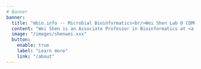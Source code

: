 ```yaml
---
# Banner
banner:
  title: "mbio.info -- Microbial Bioinformatics<br/>Wei Shen Lab @ CQMU"
  content: "Wei Shen is an Associate Professor in Bioinformatics at <a href=\"http://infect-hepatol-cqmu.sahcqmu.com/\" target=\"_blank\" rel=\"noopener\">Institute for Viral Hepatitis</a>, <a href=\"http://www.sahcqmu.com/\" target=\"_blank\" rel=\"noopener\">The Second Affiliated Hospital</a>, <a href=\"https://english.cqmu.edu.cn/\" target=\"_blank\" rel=\"noopener\">Chongqing Medical University</a>. He obtained his Ph.D degree in Microbiology from Third Military Medical University in 2017 (Advisor: Fuquan Hu), MSc in Bioinformatics there in 2013 (Advisor: Yan Li), and BSc in Bioinformatics from Chongqing University of Posts and Telecommunications in 2010. He joined Hong Ren lab at the Institute for Viral Hepatitis to be trained as postdoc in 2020. He visited <a href=\"https://scholar.google.com/citations?user=GrvA1YwAAAAJ&hl=en\" target=\"_blank\" rel=\"noopener\">Zamin Iqbal</a>'s group at EMBL-EBI from October 2023 to September 2024.<br/><br/>His work focuses on algorithm development to better analyze microbial genomic data, such as million-scale prokaryotic genome indexing and alignment (<a href=\"https://bioinf.shenwei.me/LexicMap/\" target=\"_blank\" rel=\"noopener\">LexicMap</a>), metagenomic profiling and clinical pathogen detection (<a href=\"https://bioinf.shenwei.me/kmcp/\" target=\"_blank\" rel=\"noopener\">KMCP</a>), taxonomy data processing (<a href=\"https://bioinf.shenwei.me/taxonkit\" target=\"_blank\" rel=\"noopener\">TaxonKit</a>), fast and versatile FASTA/Q toolkit (<a href=\"https://bioinf.shenwei.me/seqkit\" target=\"_blank\" rel=\"noopener\">SeqKit</a>).<br/><br/>We are looking for passionate graduate students to join our team (in China only)! Please contact shenwei356@gmail.com"
  image: "/images/shenwei.xxx"
  button:
    enable: true
    label: "Learn more"
    link: "/about"
---
```





